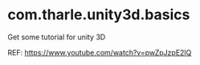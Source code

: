# com.tharle.unity3d.basics
Get some tutorial for unity 3D



REF: https://www.youtube.com/watch?v=pwZpJzpE2lQ
